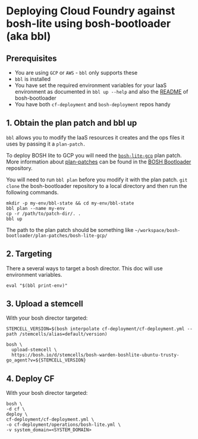 # Deploying Cloud Foundry against bosh-lite using bosh-bootloader (aka bbl)

## Prerequisites

- You are using `GCP` or `AWS` - `bbl` only supports these
- `bbl` is installed
- You have set the required environment variables for your IaaS environment as documented in `bbl up --help` and also the [README](https://github.com/cloudfoundry/bosh-bootloader/blob/master/README.md) of bosh-bootloader
- You have both `cf-deployment` and `bosh-deployment` repos handy

## 1. Obtain the plan patch and bbl up

`bbl` allows you to modify
the IaaS resources it creates
and the ops files it uses
by passing it a `plan-patch.`

To deploy BOSH lite to GCP
you will need the [`bosh-lite-gcp`](https://github.com/cloudfoundry/bosh-bootloader/tree/master/plan-patches/bosh-lite-gcp) plan patch.
More information about [plan-patches](https://github.com/cloudfoundry/bosh-bootloader/tree/master/plan-patches)
can be found in the [BOSH Bootloader](https://github.com/cloudfoundry/bosh-bootloader) repository.

You will need to run `bbl plan`
before you modify it with the plan patch.
`git clone` the bosh-bootloader repository 
to a local directory
and then run the following commands.

```
mkdir -p my-env/bbl-state && cd my-env/bbl-state
bbl plan --name my-env
cp -r /path/to/patch-dir/. .
bbl up
```

The path to the plan patch should be something like
`~/workspace/bosh-bootloader/plan-patches/bosh-lite-gcp/`

## 2. Targeting

There a several ways to target a bosh director.
This doc will use environment variables.

```
eval "$(bbl print-env)"
```


## 3. Upload a stemcell

With your bosh director targeted:
```
STEMCELL_VERSION=$(bosh interpolate cf-deployment/cf-deployment.yml --path /stemcells/alias=default/version)

bosh \
  upload-stemcell \
  https://bosh.io/d/stemcells/bosh-warden-boshlite-ubuntu-trusty-go_agent?v=${STEMCELL_VERSION}
```

## 4. Deploy CF

With your bosh director targeted:
```
bosh \
-d cf \
deploy \
cf-deployment/cf-deployment.yml \
-o cf-deployment/operations/bosh-lite.yml \
-v system_domain=<SYSTEM_DOMAIN>
```

